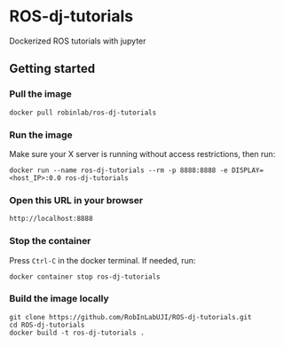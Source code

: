 # ROS-dj-tutorials 
Dockerized ROS tutorials with jupyter

## Getting started

### Pull the image

    docker pull robinlab/ros-dj-tutorials
    
### Run the image
Make sure your X server is running without access restrictions, then run:

    docker run --name ros-dj-tutorials --rm -p 8888:8888 -e DISPLAY=<host_IP>:0.0 ros-dj-tutorials
    
### Open this URL in your browser

    http://localhost:8888

### Stop the container

Press `Ctrl-C` in the docker terminal.
If needed, run:

    docker container stop ros-dj-tutorials

### Build the image locally

    git clone https://github.com/RobInLabUJI/ROS-dj-tutorials.git
    cd ROS-dj-tutorials
    docker build -t ros-dj-tutorials .
